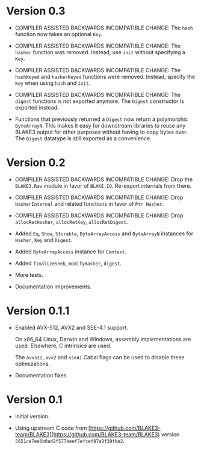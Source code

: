# Version 0.3

* COMPILER ASSISTED BACKWARDS INCOMPATIBLE CHANGE: The `hash` function now takes
  an optional `Key`.

* COMPILER ASSISTED BACKWARDS INCOMPATIBLE CHANGE: The `hasher` function was
  removed. Instead, use `init` without specifying a `Key`.

* COMPILER ASSISTED BACKWARDS INCOMPATIBLE CHANGE: The `hashKeyed` and
  `hasherKeyed` functions were removed. Instead, specify the `Key` when using
  `hash` and `init`.

* COMPILER ASSISTED BACKWARDS INCOMPATIBLE CHANGE: The `digest` functions is not
  exported anymore. The `Digest` constructor is exported instead.

* Functions that previously returned a `Digest` now return a polymorphic
  `ByteArrayN`. This makes it easy for downstream libraries to reuse any BLAKE3
  output for other purposes without having to copy bytes over. The `Digest`
  datatype is still exported as a convenience.

# Version 0.2

* COMPILER ASSISTED BACKWARDS INCOMPATIBLE CHANGE: Drop the `BLAKE3.Raw` module
  in favor of `BLAKE.IO`. Re-export internals from there.

* COMPILER ASSISTED BACKWARDS INCOMPATIBLE CHANGE: Drop `HasherInternal` and
  related functions in favor of `Ptr Hasher`.

* COMPILER ASSISTED BACKWARDS INCOMPATIBLE CHANGE: Drop `allocRetHasher`,
  `allocRetKey`, `allocRetDigest`.

* Added `Eq`, `Show`, `Storable`, `ByteArrayAccess` and `ByteArrayN` instances
  for `Hasher`, `Key` and `Digest`.

* Added `ByteArrayAccess` instance for `Context`.

* Added `finalizeSeek`, `modifyHasher`, `digest`.

* More tests.

* Documentation improvements.


# Version 0.1.1

* Enabled AVX-512, AVX2 and SSE-4.1 support.

  On x86_64 Linux, Darwin and Windows, assembly implementations are used.
  Elsewhere, C intrinsics are used.

  The `avx512`, `avx2` and `sse41` Cabal flags can be used to disable these
  optimizations.

* Documentation fixes.


# Version 0.1

* Initial version.

* Using upstream C code from
  [https://github.com/BLAKE3-team/BLAKE3](https://github.com/BLAKE3-team/BLAKE3)
  version `5651ce7ee0b0ad2f577beef7efcef87e2f39fbe2`.
